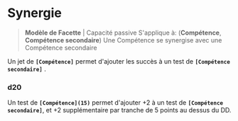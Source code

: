 # Synergie
> **Modèle de Facette** |
> Capacité passive
> S'applique à: (**Compétence**, **Compétence secondaire**)
Une Compétence se synergise avec une Compétence secondaire


Un jet de **`[Compétence]`** permet d'ajouter les succès à un test de **`[Compétence secondaire]`** . 

### d20

Un test de **`[Compétence](15)`** permet d'ajouter +2 à un test de **`[Compétence secondaire]`**, et +2 supplémentaire par tranche de 5 points au dessus du DD.
